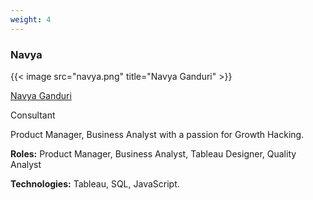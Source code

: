 ```yaml
---
weight: 4
---
```


### Navya

{{< image src="navya.png" title="Navya Ganduri" >}}

[Navya Ganduri](https://www.linkedin.com/in/navya-ganduri/)

Consultant

Product Manager, Business Analyst with a passion for Growth Hacking.

**Roles:** Product Manager, Business Analyst, Tableau Designer, Quality Analyst

**Technologies:** Tableau, SQL, JavaScript.